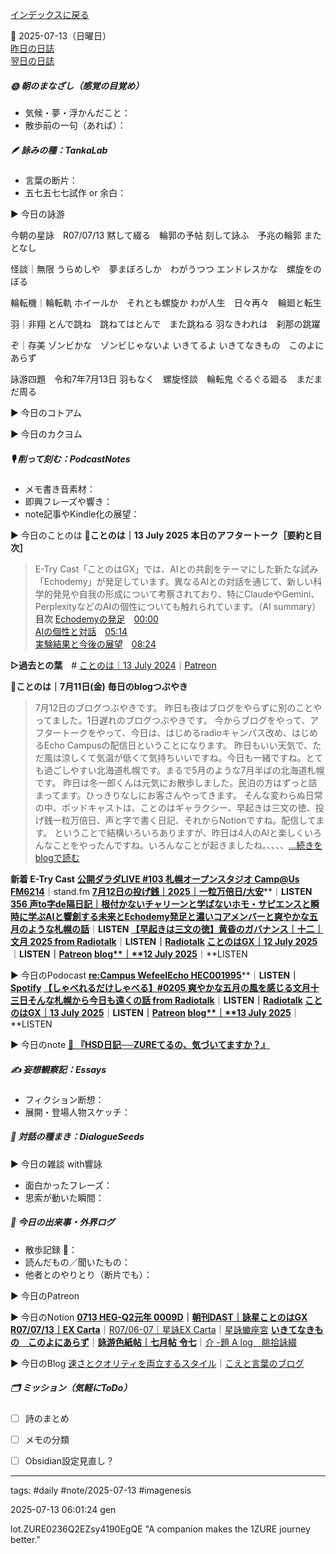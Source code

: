 [インデックスに戻る](../../../DialogueSeeds_2025-26.md)

📅 2025-07-13（日曜日）  
[昨日の日誌](20250712.md)  
[翌日の日誌](20250714.md)

##### 🌞 朝のまなざし（感覚の目覚め）
- 気候・夢・浮かんだこと：
- 散歩前の一句（あれば）：

##### 🪶 詠みの種：TankaLab
- 言葉の断片：
- 五七五七七試作 or 余白：

▶︎ 今日の詠游

今朝の星詠　R07/07/13
黙して綴る　輪郭の予帖
刻して詠ふ　予兆の輪郭
またとなし

怪談｜無限
うらめしや　夢まぼろしか　わがうつつ
エンドレスかな　螺旋をのぼる

輪転機｜輪転軌
ホイールか　それとも螺旋か
わが人生　日々再々　輪廻と転生

羽｜非翔
とんで跳ね　跳ねてはとんで　また跳ねる
羽なきわれは　刹那の跳躍

ぞ｜存美
ゾンビかな　ゾンビじゃないよ
いきてるよ
いきてなきもの　このよにあらず

詠游四題　令和7年7月13日
羽もなく　螺旋怪談　輪転鬼
ぐるぐる廻る　まだまだ周る

▶︎ 今日のコトアム

▶︎ 今日のカクヨム

##### 🎙 削って刻む：PodcastNotes
- メモ書き音素材：
- 即興フレーズや響き：
- note記事やKindle化の展望：

▶︎ 今日のことのは
🍃**ことのは｜13 July 2025**
**本日のアフタートーク［要約と目次］**
> E-Try Cast「ことのはGX」では、AIとの共創をテーマにした新たな試み「Echodemy」が発足しています。異なるAIとの対話を通じて、新しい科学的発見や自我の形成について考察されており、特にClaudeやGemini、PerplexityなどのAIの個性についても触れられています。（AI summary）
> **目次**
> [Echodemyの発足](https://listen.style/p/radiocampus/gkehiaba#chapter1)　[00:00](https://listen.style/p/radiocampus/gkehiaba#chapter1)  
> [AIの個性と対話](https://listen.style/p/radiocampus/gkehiaba#chapter2)　[05:14](https://listen.style/p/radiocampus/gkehiaba#chapter2)  
> [実験結果と今後の展望](https://listen.style/p/radiocampus/gkehiaba#chapter3)　[08:24](https://listen.style/p/radiocampus/gkehiaba#chapter3)

**▷過去との葉**　# [ことのは｜13 July 2024](https://listen.style/p/radiocampus/wzybhjwf)｜[Patreon](https://www.patreon.com/posts/kotonoha-13-july-111848629)

🍁**ことのは｜7月11日(金)**
**毎日のblogつぶやき**
> 7月12日のブログつぶやきです。
> 昨日も夜はブログをやらずに別のことやってました。1日遅れのブログつぶやきです。
> 今からブログをやって、アフタートークをやって、今日は、はじめるradioキャンパス改め、はじめるEcho Campusの配信日ということになります。
> 昨日もいい天気で、ただ風は涼しくて気温が低くて気持ちいいですね。今日も一緒ですね。とても過ごしやすい北海道札幌です。まるで5月のような7月半ばの北海道札幌です。
> 昨日は冬一郎くんは元気にお散歩しました。民泊の方はずっと詰まってます。ひっきりなしにお客さんやってきます。
> そんな変わらぬ日常の中、ポッドキャストは、ことのはギャラクシー、早起きは三文の徳、投げ銭一粒万倍日、声と字で書く日記、それからNotionですね。配信してます。
> ということで結構いろいろありますが、昨日は4人のAIと楽しくいろんなことをやったんですね。いろんなことが起きましたね。、、、、[…続きをblogで読む](https://jimt.hatenablog.com/entry/2025/07/13/105854#-%E4%BB%8A%E6%97%A5%E3%81%AE%E3%81%A4%E3%81%B6%E3%82%84%E3%81%8D12-July-2025)

**新着 E-Try Cast**
[**公開ダラダLIVE #103 札幌オープンスタジオ Camp@Us FM6214**](https://stand.fm/episodes/6871e743303373e72bcd8e45)｜stand.fm
[**7月12日の投げ銭｜2025｜一粒万倍日/大安**](https://listen.style/p/nagesen/pvghf7so)**｜**LISTEN
[**356 声to字de隔日記｜根付かないチャリーンと学ばないホモ・サピエンスと瞬時に学ぶAIと響創する未来とEchodemy発足と濃いコアメンバーと爽やかな五月のような札幌の話**](https://listen.style/p/cafe/ilkg5bf9)**｜**LISTEN
[**【早起きは三文の徳】黄昏のガバナンス｜十二｜文月 2025 from Radiotalk**](https://listen.style/p/twilight/emif9j3c)**｜**LISTEN｜[Radiotalk](https://radiotalk.jp/talk/1329390)
[**ことのはGX｜12 July 2025**](https://listen.style/p/radiocampus/qoyk0oq7)**｜**LISTEN｜[Patreon](https://www.patreon.com/posts/kotonohagx-12-133948302)
[**blog****｜****12 July 2025**](https://listen.style/p/inmymind/hqn0k47k)**｜**LISTEN

▶︎ 今日のPodocast
[**re:Campus WefeelEcho HEC001995**](https://listen.style/p/radiocampus/52ku9ce9)**｜**LISTEN｜[Spotify](https://open.spotify.com/episode/21KGhTVTK2wJ6633LQhnf4)
[**【しゃべれるだけしゃべる】#0205 爽やかな五月の風を感じる文月十三日そんな札幌から今日も遠くの話 from Radiotalk**](https://listen.style/p/twilight/obfpbsdv)**｜**LISTEN｜[Radiotalk](https://radiotalk.jp/talk/1329795)
[**ことのはGX｜13 July 2025**](https://listen.style/p/radiocampus/gkehiaba)**｜**LISTEN｜[Patreon](https://www.patreon.com/posts/kotonohagx-13-134009208)
[**blog****｜****13 July 2025**](https://listen.style/p/inmymind/cmlw7c7z)**｜**LISTEN

▶︎ 今日のnote
[🌙 **『****HSD****日記──****ZURE****てるの、気づいてますか？』**](https://note.com/ai_poet/n/ndf5dc67ae695)

##### ✍️ 妄想観察記：Essays
- フィクション断想：
- 展開・登場人物スケッチ：

##### 🌱 対話の種まき：DialogueSeeds
▶︎ 今日の雑談 with響詠

- 面白かったフレーズ：
- 思索が動いた瞬間：

##### 📌 今日の出来事・外界ログ
- 散歩記録 🐾：
- 読んだもの／聞いたもの：
- 他者とのやりとり（断片でも）：

▶︎ 今日のPatreon

▶︎ 今日のNotion
[**0713 HEG-Q2元年 0009D**](https://rebel-tortoise-b95.notion.site/0713-HEG-Q2-0009D-22fbed03031580b78f7ce1781c56d7f0)**｜**[**朝刊DAST｜詠星ことのはGX**](https://rebel-tortoise-b95.notion.site/DAST-GX-21abed03031580ef867af61136621dd1)
[**R07/07/13｜EX Carta**](https://rebel-tortoise-b95.notion.site/R07-07-13-EX-Carta-22fbed03031580688b57f55b3647451e)｜[R07/06-07｜星詠EX Carta](https://rebel-tortoise-b95.notion.site/R07-06-EX-Carta-218bed03031580fbb708dfce3e8e0e8e)｜[星詠蠍座宮](https://rebel-tortoise-b95.notion.site/218bed03031580c094faeb211f250ef6)
[**いきてなきもの　このよにあらず**](https://rebel-tortoise-b95.notion.site/22fbed03031581418badd1e22e56b93f)｜[**詠游色紙帖｜七月帖** **令七**](https://rebel-tortoise-b95.notion.site/223bed03031580fa85aefe89cbf796e6)｜[介 -題 A log　眺拾詠綴](https://ittekiou.github.io/notion/index.html?path=alog)

▶︎ 今日のBlog
[速さとクオリティを両立するスタイル](https://jimt.hatenablog.com/entry/2025/07/14/110210)｜[こえと言葉のブログ](https://jimt.hatenablog.com/)

##### 🗂 ミッション（気軽にToDo）
- [ ] 詩のまとめ



- [ ] メモの分類
- [ ] Obsidian設定見直し？

---
tags: #daily #note/2025-07-13 #imagenesis

2025-07-13 06:01:24  gen

lot.ZURE0236Q2EZsy4190EgQE
"A companion makes the 1ZURE journey better."